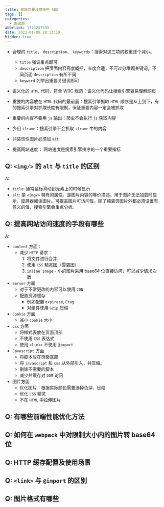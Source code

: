```yaml
---
title: 前端需要注意哪些 SEO
tags: []
categories:
  - 面试题
abbrlink: 1773257593
date: 2022-01-09 20:13:50
hidden: true
---
```


- 合理的 `title`、 `description`、 `keywords`：搜索对这三项的权重逐个减小。
  - `title` 强调重点即可
  - `description` 把页面内容高度概括，长度合适，不可过分堆砌关键词，不同页面 `description` 有所不同
  - `keyword` 列举出重要关键词即可

- 语义化的 `HTML` 代码，符合 W3C 规范：语义化代码让搜索引擎容易理解网页
- 重要的内容放在 `HTML` 代码的最前面：搜索引擎抓取 `HTML` 顺序是从上到下，有的搜索引擎对抓取长度有限制，保证重要内容一定会被抓取
- 重要的内容不要用 `js` 输出：爬虫不会执行 `js` 获取内容
- 少用 `iframe`：搜索引擎不会抓取 `iframe` 中的内容
- 非装饰性图片必须加 `alt`
- 提高网站速度： 网站速度是搜索引擎排序的一个重要指标

## Q: `<img/>` 的 `alt` 与 `title` 的区别

A:
- `title`: 通常鼠标滑动到元素上的时候显示
- `alt`: 是 `<img/>` 特有的属性，是图片内容的等价描述。用于图片无法加载时显示、度屏器阅读图片。可提高图片可访问性，除了纯装饰图片外都必须设置有意义的值，搜索引擎会重点分析。

## Q: 提高网站访问速度的手段有哪些

A:
- `content` 方面：
  - 减少 `HTTP` 请求：
    1. 将文件进行合并
    2. 使用 `CSS` 精灵图（雪碧图）
    3. `inline Image` - 小的图片采用 base64 位直接访问，可以减少请求次数
- `Server` 方面
  - 对于不常更改的内容可以使用 `CDN`
  - 配置资源缓存
    - 例如配置 `expirese`, `Etag`
    - 对组件使用 `Gzip` 压缩
- `Cookie` 方面
  - 减小 `cookie` 大小
- `css` 方面
  - 将样式表放在页面顶部
  - 不使用 `CSS` 表达式
  - 使用 `<link>` 不使用 `@import`
- `Javascript` 方面
  - 将脚本放在页面底部
  - 将 `javascript` 和 `css` 从外部引入，并压缩。
  - 删除不需要的脚本
  - 减少并缓存对 `DOM` 访问
- 图片方面
  - 优化图片：根据实际颜色需要选择色深、压缩
  - 优化 `CSS` 精灵
  - 不在 `HTML` 中拉伸图片

## Q: 有哪些前端性能优化方法

## Q: 如何在 `webpack` 中对限制大小内的图片转 base64 位

## Q: HTTP 缓存配置及使用场景

## Q: `<link>` 与 `@import` 的区别

## Q: 图片格式有哪些
